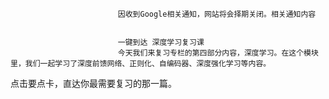 
                            
                            因收到Google相关通知，网站将会择期关闭。相关通知内容
                            
                            
                            一键到达 深度学习复习课
                            今天我们来复习专栏的第四部分内容，深度学习。在这个模块里，我们一起学习了深度前馈网络、正则化、自编码器、深度强化学习等内容。

点击要点卡，直达你最需要复习的那一篇。















                        
                        
                            